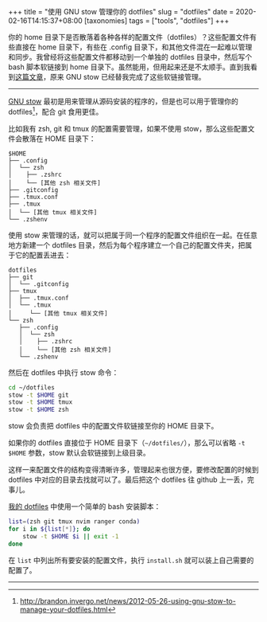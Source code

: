 +++
title = "使用 GNU stow 管理你的 dotfiles"
slug = "dotfiles"
date = 2020-02-16T14:15:37+08:00
[taxonomies]
tags = ["tools", "dotfiles"]
+++

你的 home 目录下是否散落着各种各样的配置文件（dotfiles）？这些配置文件有些直接在 home 目录下，有些在 .config 目录下，和其他文件混在一起难以管理和同步。我曾经将这些配置文件都移动到一个单独的 dotfiles 目录中，然后写个 bash 脚本软链接到 home 目录下。虽然能用，但用起来还是不太顺手。直到我看到[这篇文章](http://brandon.invergo.net/news/2012-05-26-using-gnu-stow-to-manage-your-dotfiles.html)，原来 GNU stow 已经替我完成了这些软链接管理。

---

[GNU stow](https://www.gnu.org/software/stow/) 最初是用来管理从源码安装的程序的，但是也可以用于管理你的 dotfiles[^1]，配合 git 食用更佳。

比如我有 zsh, git 和 tmux 的配置需要管理，如果不使用 stow，那么这些配置文件会散落在 HOME 目录下：

```plaintext
$HOME
├── .config
│  └── zsh
│    ├── .zshrc
│    └── [其他 zsh 相关文件]
├── .gitconfig
├── .tmux.conf
├── .tmux
│  └── [其他 tmux 相关文件]
└── .zshenv
```

使用 stow 来管理的话，就可以把属于同一个程序的配置文件组织在一起。在任意地方新建一个 dotfiles 目录，然后为每个程序建立一个自己的配置文件夹，把属于它的配置丢进去：

```plaintext
dotfiles
├── git
│  └── .gitconfig
├── tmux
│  ├── .tmux.conf
│  └── .tmux
│     └── [其他 tmux 相关文件]
└── zsh
   ├── .config
   │  └── zsh
   │    ├── .zshrc
   │    └── [其他 zsh 相关文件]
   └── .zshenv
```

然后在 dotfiles 中执行 stow 命令：

```bash
cd ~/dotfiles
stow -t $HOME git
stow -t $HOME tmux
stow -t $HOME zsh
```

stow 会负责把 dotfiles 中的配置文件软链接至你的 HOME 目录下。

如果你的 dotfiles 直接位于 HOME 目录下（`~/dotfiles/`），那么可以省略 `-t $HOME` 参数，stow 默认会软链接到上级目录。

这样一来配置文件的结构变得清晰许多，管理起来也很方便，要修改配置的时候到 dotfiles 中对应的目录去找就可以了。最后把这个 dotfiles 往 github 上一丢，完事儿。

[我的 dotfiles](https://github.com/ZenLian/dotfiles.git) 中使用一个简单的 bash 安装脚本：

```bash
list=(zsh git tmux nvim ranger conda)
for i in ${list[*]}; do
    stow -t $HOME $i || exit -1
done
```

在 `list` 中列出所有要安装的配置文件，执行 `install.sh` 就可以装上自己需要的配置了。

---

[^1]: <http://brandon.invergo.net/news/2012-05-26-using-gnu-stow-to-manage-your-dotfiles.html>
